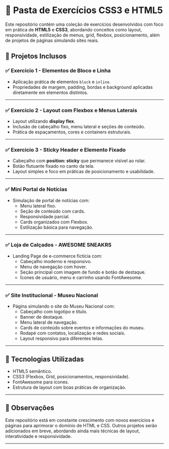 # 📁 Pasta de Exercícios CSS3 e HTML5

Este repositório contém uma coleção de exercícios desenvolvidos com foco em prática de **HTML5** e **CSS3**, abordando conceitos como layout, responsividade, estilização de menus, grid, flexbox, posicionamento, além de projetos de páginas simulando sites reais.

## 🚀 Projetos Inclusos

### ✅ Exercicio 1 - Elementos de Bloco e Linha
- Aplicação prática de elementos `block` e `inline`.
- Propriedades de margem, padding, bordas e background aplicadas diretamente em elementos distintos.

---

### ✅ Exercicio 2 - Layout com Flexbox e Menus Laterais
- Layout utilizando **display flex**.
- Inclusão de cabeçalho fixo, menu lateral e seções de conteúdo.
- Prática de espaçamentos, cores e containers estruturais.

---

### ✅ Exercicio 3 - Sticky Header e Elemento Fixado
- Cabeçalho com **position: sticky** que permanece visível ao rolar.
- Botão flutuante fixado no canto da tela.
- Layout simples e foco em práticas de posicionamento e usabilidade.

---

### ✅ Mini Portal de Notícias
- Simulação de portal de notícias com:
  - Menu lateral fixo.
  - Seção de conteúdo com cards.
  - Responsividade parcial.
  - Cards organizados com Flexbox.
  - Estilização básica para navegação.

---

### ✅ Loja de Calçados - AWESOME SNEAKRS
- Landing Page de e-commerce fictícia com:
  - Cabeçalho moderno e responsivo.
  - Menu de navegação com hover.
  - Seção principal com imagem de fundo e botão de destaque.
  - Ícones de usuário, menu e carrinho usando FontAwesome.

---

### ✅ Site Institucional - Museu Nacional
- Página simulando o site do Museu Nacional com:
  - Cabeçalho com logotipo e título.
  - Banner de destaque.
  - Menu lateral de navegação.
  - Cards de conteúdo sobre eventos e informações do museu.
  - Rodapé com contatos, localização e redes sociais.
  - Layout responsivo para diferentes telas.

---

## 🔧 Tecnologias Utilizadas
- HTML5 semântico.
- CSS3 (Flexbox, Grid, posicionamentos, responsividade).
- FontAwesome para ícones.
- Estrutura de layout com boas práticas de organização.

---

## 📌 Observações

Este repositório está em constante crescimento com novos exercícios e páginas para aprimorar o domínio de HTML e CSS. Outros projetos serão adicionados em breve, abordando ainda mais técnicas de layout, interatividade e responsividade.

---



